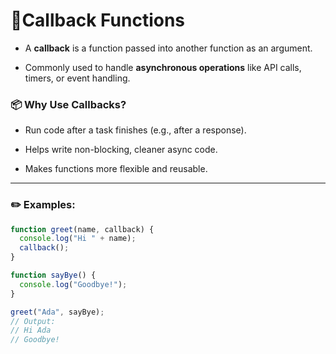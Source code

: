 # 🚀Callback Functions

- A **callback** is a function passed into another function as an argument. 

- Commonly used to handle **asynchronous operations** like API calls, timers, or event handling.


### 📦 Why Use Callbacks?                         
- Run code after a task finishes (e.g., after a response).

- Helps write non-blocking, cleaner async code.

- Makes functions more flexible and reusable. 

---

### ✏️ Examples:
```js
function greet(name, callback) {
  console.log("Hi " + name);
  callback();
}

function sayBye() {
  console.log("Goodbye!");
}

greet("Ada", sayBye);
// Output:
// Hi Ada
// Goodbye!
```